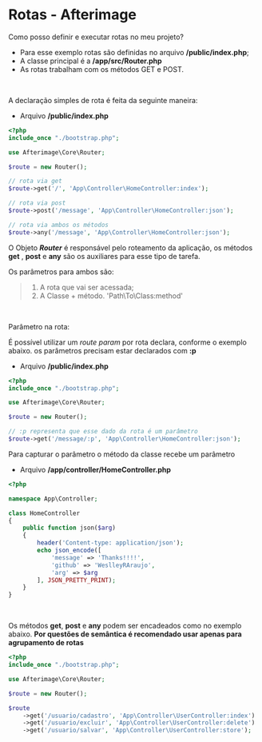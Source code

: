 # Rotas - Afterimage

Como posso definir e executar rotas no meu projeto?
- Para esse exemplo rotas são definidas no arquivo **/public/index.php**;
- A classe principal é a **/app/src/Router.php**
- As rotas trabalham com os métodos GET e POST.
<br>

A declaração simples de rota é feita da seguinte maneira:

- Arquivo **/public/index.php**
```php
<?php
include_once "./bootstrap.php";

use Afterimage\Core\Router;

$route = new Router();

// rota via get
$route->get('/', 'App\Controller\HomeController:index');

// rota via post
$route->post('/message', 'App\Controller\HomeController:json');

// rota via ambos os métodos
$route->any('/message', 'App\Controller\HomeController:json');
```

O Objeto ***Router*** é responsável pelo roteamento da aplicação, os métodos **get** , **post** e **any** são os auxiliares para esse tipo de tarefa.

Os parâmetros para ambos são:
> 1. A rota que vai ser acessada;
> 2. A Classe + método. 'Path\To\Class:method'

<br>

Parâmetro na rota:

É possível utilizar um *route param* por rota declara, conforme o exemplo abaixo.
os parâmetros precisam estar declarados com **:p**
- Arquivo **/public/index.php**
```php
<?php
include_once "./bootstrap.php";

use Afterimage\Core\Router;

$route = new Router();

// :p representa que esse dado da rota é um parâmetro
$route->get('/message/:p', 'App\Controller\HomeController:json');
```

Para capturar o parâmetro o método da classe recebe um parâmetro
- Arquivo **/app/controller/HomeController.php**
```php
<?php

namespace App\Controller;

class HomeController
{
	public function json($arg)
	{
		header('Content-type: application/json');
		echo json_encode([
			'message' => 'Thanks!!!!',
			'github' => 'WeslleyRAraujo',
			'arg' => $arg
		], JSON_PRETTY_PRINT);
	}
}
```
<br>


Os métodos **get**, **post** e **any** podem ser encadeados como no exemplo abaixo. **Por questões de semântica é recomendado usar apenas para agrupamento de rotas**

```php
<?php
include_once "./bootstrap.php";

use Afterimage\Core\Router;

$route = new Router();

$route
    ->get('/usuario/cadastro', 'App\Controller\UserController:index')
    ->get('/usuario/excluir', 'App\Controller\UserController:delete')
    ->get('/usuario/salvar', 'App\Controller\UserController:store');
```

